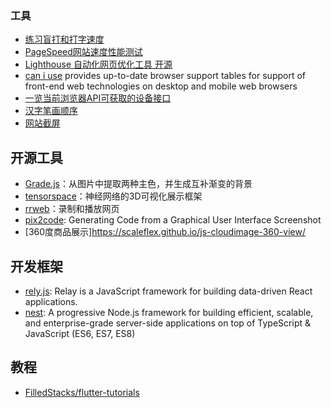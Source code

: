 ### 工具

- [练习盲打和打字速度](https://typing.io)
- [PageSpeed网站速度性能测试](https://developers.google.com/speed/pagespeed/insights/)
- [Lighthouse 自动化网页优化工具 开源](https://developers.google.com/web/tools/lighthouse/)
- [can i use](https://caniuse.com) provides up-to-date browser support tables for support of front-end web technologies on desktop and mobile web browsers
- [一览当前浏览器API可获取的设备接口](https://whatwebcando.today/)
- [汉字笔画顺序](https://github.com/chanind/hanzi-writer)
- [网站截屏](https://screendump.techulus.com)

## 开源工具

- [Grade.js](https://github.com/benhowdle89/grade)：从图片中提取两种主色，并生成互补渐变的背景
- [tensorspace](https://github.com/tensorspace-team/tensorspace)：神经网络的3D可视化展示框架
- [rrweb](https://github.com/rrweb-io/rrweb)：录制和播放网页
- [pix2code](https://github.com/tonybeltramelli/pix2code): Generating Code from a Graphical User Interface Screenshot
- [360度商品展示]https://scaleflex.github.io/js-cloudimage-360-view/

## 开发框架

- [rely.js](https://github.com/facebook/relay): Relay is a JavaScript framework for building data-driven React    applications.
- [nest](https://github.com/nestjs/nest): A progressive Node.js framework for building efficient, scalable, and enterprise-grade server-side applications on top of TypeScript & JavaScript (ES6, ES7, ES8)

## 教程
- [FilledStacks/flutter-tutorials](https://github.com/FilledStacks/flutter-tutorials)